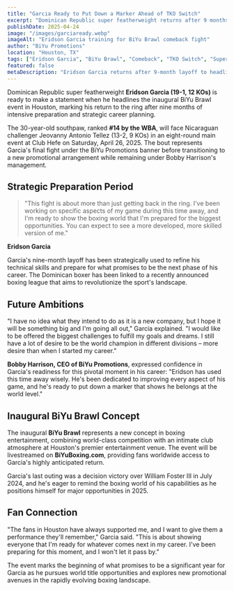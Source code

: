 ```yaml
---
title: "Garcia Ready to Put Down a Marker Ahead of TKO Switch"
excerpt: "Dominican Republic super featherweight returns after 9 months to headline inaugural BiYu Brawl, preparing for next career phase."
publishDate: 2025-04-24
image: "/images/garciaready.webp"
imageAlt: "Eridson Garcia training for BiYu Brawl comeback fight"
author: "BiYu Promotions"
location: "Houston, TX"
tags: ["Eridson Garcia", "BiYu Brawl", "Comeback", "TKO Switch", "Super Featherweight"]
featured: false
metaDescription: "Eridson Garcia returns after 9-month layoff to headline inaugural BiYu Brawl, positioning for major career opportunities in 2025."
---
```


Dominican Republic super featherweight **Eridson Garcia (19-1, 12 KOs)** is ready to make a statement when he headlines the inaugural BiYu Brawl event in Houston, marking his return to the ring after nine months of intensive preparation and strategic career planning.

The 30-year-old southpaw, ranked **#14 by the WBA**, will face Nicaraguan challenger Jeovanny Antonio Tellez (13-2, 9 KOs) in an eight-round main event at Club Hefe on Saturday, April 26, 2025. The bout represents Garcia's final fight under the BiYu Promotions banner before transitioning to a new promotional arrangement while remaining under Bobby Harrison's management.

## Strategic Preparation Period

> "This fight is about more than just getting back in the ring. I've been working on specific aspects of my game during this time away, and I'm ready to show the boxing world that I'm prepared for the biggest opportunities. You can expect to see a more developed, more skilled version of me."

**Eridson Garcia**

Garcia's nine-month layoff has been strategically used to refine his technical skills and prepare for what promises to be the next phase of his career. The Dominican boxer has been linked to a recently announced boxing league that aims to revolutionize the sport's landscape.

## Future Ambitions

"I have no idea what they intend to do as it is a new company, but I hope it will be something big and I'm going all out," Garcia explained. "I would like to be offered the biggest challenges to fulfill my goals and dreams. I still have a lot of desire to be the world champion in different divisions – more desire than when I started my career."

**Bobby Harrison, CEO of BiYu Promotions**, expressed confidence in Garcia's readiness for this pivotal moment in his career: "Eridson has used this time away wisely. He's been dedicated to improving every aspect of his game, and he's ready to put down a marker that shows he belongs at the world level."

## Inaugural BiYu Brawl Concept

The inaugural **BiYu Brawl** represents a new concept in boxing entertainment, combining world-class competition with an intimate club atmosphere at Houston's premier entertainment venue. The event will be livestreamed on **BiYuBoxing.com**, providing fans worldwide access to Garcia's highly anticipated return.

Garcia's last outing was a decision victory over William Foster III in July 2024, and he's eager to remind the boxing world of his capabilities as he positions himself for major opportunities in 2025.

## Fan Connection

"The fans in Houston have always supported me, and I want to give them a performance they'll remember," Garcia said. "This is about showing everyone that I'm ready for whatever comes next in my career. I've been preparing for this moment, and I won't let it pass by."

The event marks the beginning of what promises to be a significant year for Garcia as he pursues world title opportunities and explores new promotional avenues in the rapidly evolving boxing landscape.